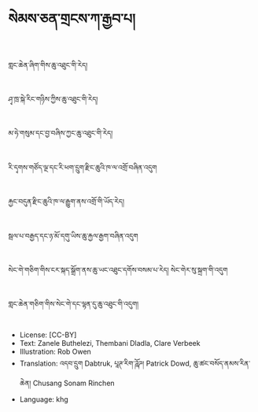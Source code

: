# སེམས་ཅན་གྲངས་ཀ་རྒྱབ་པ།

##
གླང་ཆེན་ཞིག་གིས་ཆུ་འཐུང་གི་རེད།

##
ཤྭ་ཁྲ་སྐེ་རིང་གཉིས་ཀྱིས་ཆུ་འཐུང་གི་རེད།

##
མ་ཧེ་གསུམ་དང་བྱ་བཞིས་ཀྱང་ཆུ་འཐུང་གི་རེད།

##
རི་དྭགས་གཙོད་ལྔ་དང་རི་ཕག་དྲུག་རྫིང་ཆུའི་ཁ་ལ་འགྲོ་བཞིན་འདུག

##
རྐྱང་བདུན་རྫིང་ཆུའི་ཁ་ལ་རྒྱུག་ནས་འགྲོ་གི་ཡོད་རེད།

##
སྦལ་པ་བརྒྱད་དང་ཉ་མོ་དགུ་ཡིས་ཆུ་རྐྱལ་རྒྱག་བཞིན་འདུག

##
སེང་གེ་གཅིག་གིས་ངར་སྐད་སྒྲོག་ནས་ཆུ་ཡང་འཐུང་དགོས་བསམ་པ་རེད། སེང་གེར་སུ་སྐྲག་གི་འདུག

##
གླང་ཆེན་གཅིག་གིས་སེང་གེ་དང་ལྷན་དུ་ཆུ་འཐུང་གི་འདུག།

##
* License: [CC-BY]
* Text: Zanele Buthelezi, Thembani Dladla, Clare Verbeek
* Illustration: Rob Owen
* Translation: འདབ་དྲུག Dabtruk, པཱཊ་རིག་ཌཱོཌ། Patrick Dowd, ཆུ་ཚང་བསོད་ནམས་རིན་ཆེན། Chusang Sonam Rinchen
* Language: khg
